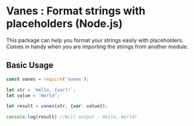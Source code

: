 # Vanes : Format strings with placeholders (Node.js)

This package can help you format your strings easily with placeholders. Comes in handy when you are importing the strings from another module.

## Basic Usage
```javascript
const vanes = require('vanes');

let str = `Hello, {var}!`;
let value = 'World';

let result = vanes(str, {var: value});

console.log(result) //Will output - Hello, World!
```
